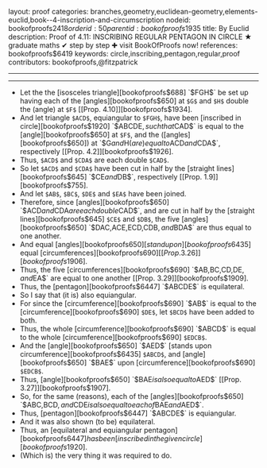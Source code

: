 layout: proof
categories: branches,geometry,euclidean-geometry,elements-euclid,book--4-inscription-and-circumscription
nodeid: bookofproofs$2418
orderid: 50
parentid: bookofproofs$1935
title: By Euclid
description:  Proof of 4.11: INSCRIBING REGULAR PENTAGON IN CIRCLE &#9733; graduate maths &#10004; step by step &#10010; visit BookOfProofs now!
references: bookofproofs$6419
keywords: circle,inscribing,pentagon,regular,proof
contributors: bookofproofs,@fitzpatrick

---


---



* Let the the [isosceles triangle][bookofproofs$688] `$FGH$` be set up having each of the [angles][bookofproofs$650] at `$G$` and `$H$` double the (angle) at `$F$` [[Prop. 4.10]][bookofproofs$1934].
* And let triangle `$ACD$`, equiangular to `$FGH$`, have been [inscribed in circle][bookofproofs$1920] `$ABCDE$`, such that `$CAD$` is equal to the [angle][bookofproofs$650] at `$F$`, and the ([angles][bookofproofs$650]) at `$G$` and `$H$` (are) equal to `$ACD$` and `$CDA$`, respectively [[Prop. 4.2]][bookofproofs$1926].
* Thus, `$ACD$` and `$CDA$` are each double `$CAD$`.
* So let `$ACD$` and `$CDA$` have been cut in half by the [straight lines][bookofproofs$645] `$CE$` and `$DB$`, respectively [[Prop. 1.9]][bookofproofs$755].
* And let `$AB$`, `$BC$`, `$DE$` and `$EA$` have been joined.
* Therefore, since [angles][bookofproofs$650] `$ACD$` and `$CDA$` are each double `$CAD$`, and are cut in half by the [straight lines][bookofproofs$645] `$CE$` and `$DB$`, the five [angles][bookofproofs$650] `$DAC$`, `$ACE$`, `$ECD$`, `$CDB$`, and `$BDA$` are thus equal to one another.
* And equal [angles][bookofproofs$650] [stand upon][bookofproofs$6435] equal [circumferences][bookofproofs$690] [[Prop. 3.26]][bookofproofs$1906].
* Thus, the five [circumferences][bookofproofs$690] `$AB$`, `$BC$`, `$CD$`, `$DE$`, and `$EA$` are equal to one another [[Prop. 3.29]][bookofproofs$1909].
* Thus, the [pentagon][bookofproofs$6447] `$ABCDE$` is equilateral.
* So I say that (it is) also equiangular.
* For since the [circumference][bookofproofs$690] `$AB$` is equal to the [circumference][bookofproofs$690] `$DE$`, let `$BCD$` have been added to both.
* Thus, the whole [circumference][bookofproofs$690] `$ABCD$` is equal to the whole [circumference][bookofproofs$690] `$EDCB$`.
* And the [angle][bookofproofs$650] `$AED$` [stands upon circumference][bookofproofs$6435] `$ABCD$`, and [angle][bookofproofs$650] `$BAE$` upon [circumference][bookofproofs$690] `$EDCB$`.
* Thus, [angle][bookofproofs$650] `$BAE$` is also equal to `$AED$` [[Prop. 3.27]][bookofproofs$1907].
* So, for the same (reasons), each of the [angles][bookofproofs$650] `$ABC$`, `$BCD$`, and `$CDE$` is also equal to each of `$BAE$` and `$AED$`.
* Thus, [pentagon][bookofproofs$6447] `$ABCDE$` is equiangular.
* And it was also shown (to be) equilateral.
* Thus, an [equilateral and equiangular pentagon][bookofproofs$6447] has been [inscribed in the given circle][bookofproofs$1920].
* (Which is) the very thing it was required to do.
